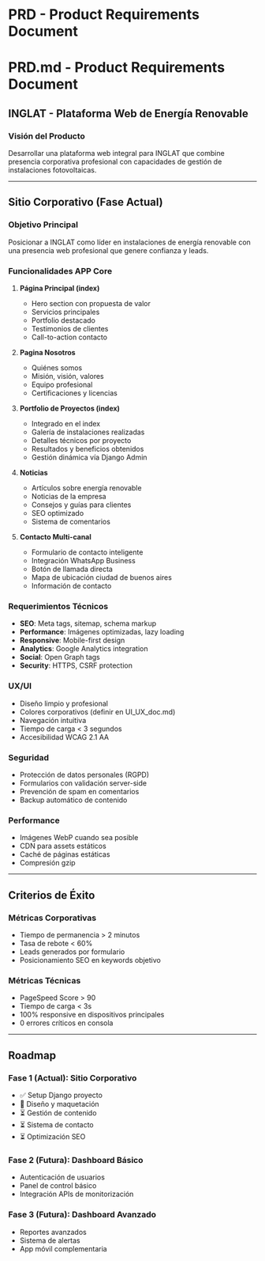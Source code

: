 # PRD - Product Requirements Document
# PRD.md - Product Requirements Document
## INGLAT - Plataforma Web de Energía Renovable

### Visión del Producto
Desarrollar una plataforma web integral para INGLAT que combine presencia corporativa profesional con capacidades de gestión de instalaciones fotovoltaicas.

---

## Sitio Corporativo (Fase Actual)

### Objetivo Principal
Posicionar a INGLAT como líder en instalaciones de energía renovable con una presencia web profesional que genere confianza y leads.

### Funcionalidades APP Core
1. **Página Principal (index)**
   - Hero section con propuesta de valor
   - Servicios principales
   - Portfolio destacado
   - Testimonios de clientes
   - Call-to-action contacto

2. **Pagina Nosotros**
   - Quiénes somos
   - Misión, visión, valores
   - Equipo profesional
   - Certificaciones y licencias

3. **Portfolio de Proyectos (index)**
   - Integrado en el index
   - Galería de instalaciones realizadas
   - Detalles técnicos por proyecto
   - Resultados y beneficios obtenidos
   - Gestión dinámica vía Django Admin

4. **Noticias**
   - Artículos sobre energía renovable
   - Noticias de la empresa
   - Consejos y guías para clientes
   - SEO optimizado
   - Sistema de comentarios

5. **Contacto Multi-canal**
   - Formulario de contacto inteligente
   - Integración WhatsApp Business
   - Botón de llamada directa
   - Mapa de ubicación ciudad de buenos aires
   - Información de contacto

### Requerimientos Técnicos
- **SEO**: Meta tags, sitemap, schema markup
- **Performance**: Imágenes optimizadas, lazy loading
- **Responsive**: Mobile-first design
- **Analytics**: Google Analytics integration
- **Social**: Open Graph tags
- **Security**: HTTPS, CSRF protection



### UX/UI
- Diseño limpio y profesional
- Colores corporativos (definir en UI_UX_doc.md)
- Navegación intuitiva
- Tiempo de carga < 3 segundos
- Accesibilidad WCAG 2.1 AA

### Seguridad
- Protección de datos personales (RGPD)
- Formularios con validación server-side
- Prevención de spam en comentarios
- Backup automático de contenido

### Performance
- Imágenes WebP cuando sea posible
- CDN para assets estáticos
- Caché de páginas estáticas
- Compresión gzip

---

## Criterios de Éxito

### Métricas Corporativas
- Tiempo de permanencia > 2 minutos
- Tasa de rebote < 60%
- Leads generados por formulario
- Posicionamiento SEO en keywords objetivo

### Métricas Técnicas
- PageSpeed Score > 90
- Tiempo de carga < 3s
- 100% responsive en dispositivos principales
- 0 errores críticos en consola

---

## Roadmap

### Fase 1 (Actual): Sitio Corporativo
- ✅ Setup Django proyecto
- 🔄 Diseño y maquetación
- ⏳ Gestión de contenido
- ⏳ Sistema de contacto
- ⏳ Optimización SEO

### Fase 2 (Futura): Dashboard Básico
- Autenticación de usuarios
- Panel de control básico
- Integración APIs de monitorización

### Fase 3 (Futura): Dashboard Avanzado
- Reportes avanzados
- Sistema de alertas
- App móvil complementaria